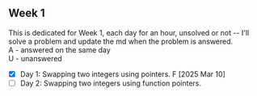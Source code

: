 ## Week 1
This is dedicated for Week 1, each day for an hour, unsolved or not -- I'll solve a problem and update the md when the problem is answered. <br />
A - answered on the same day <br />
U - unanswered <br />

- [x] Day 1: Swapping two integers using pointers. F [2025 Mar 10]
- [ ] Day 2: Swapping two integers using function pointers.
